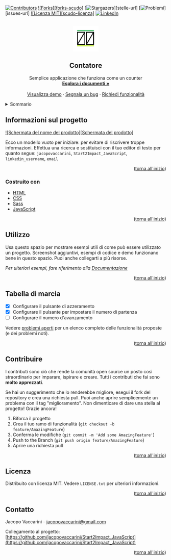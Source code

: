 <div id="top"></div>


<!-- PROJECT SHIELDS -->
[![Contributors][contributors-shield]][contributors-url]
[![Forks][forks-scudo]][forks-url]
[![Stargazers][stelle-scudo]][stelle-url]
[![Problemi][issues-shield]][issues-url]
[![Licenza MIT][scudo-licenza]][URL-licenza]
[![LinkedIn][linkedin-shield]][linkedin-url]


<!-- LOGO DEL PROGETTO -->
<br />
<div align="center">
  <a href="https://github.com/jacopovaccarini/Start2Impact_JavaScript">
    <img src="assets/img/logo.png" alt="Logo" width="80" height="80">
  </a>

<h2 align="center">Contatore</h2>

  <p align="center">
    Semplice applicazione che funziona come un counter
    <br />
    <a href="https://github.com/jacopovaccarini/Start2Impact_JavaScript"><strong>Esplora i documenti »</strong></a>
    <br />
    <br />
    <a href="https://jacopovaccarini.github.io/Start2Impact_JavaScript/">Visualizza demo</a>
    ·
    <a href="https://github.com/jacopovaccarini/Start2Impact_JavaScript/issues">Segnala un bug</a>
    ·
    <a href="https://github.com/jacopovaccarini/Start2Impact_JavaScript/issues">Richiedi funzionalità</a>
  </p>
</div>



<!-- INDICE -->
<details>
  <summary>Sommario</summary>
  <ol>
    <li>
      <a href="#about-the-project">Informazioni sul progetto</a>
      <ul>
        <li><a href="#built-with">Costruito con</a></li>
      </ul>
    </li>
    <li><a href="#usage">Utilizzo</a></li>
    <li><a href="#roadmap">Tabella di marcia</a></li>
    <li><a href="#contributing">Contributo</a></li>
    <li><a href="#license">Licenza</a></li>
    <li><a href="#contact">Contatti</a></li>
    <li><a href="#acknowledgements">Ringraziamenti</a></li>
  </ol>
</details>



<!-- SUL PROGETTO -->
## Informazioni sul progetto

[![Schermata del nome del prodotto][Schermata del prodotto]](https://jacopovaccarini.github.io/Start2Impact_JavaScript/)

Ecco un modello vuoto per iniziare: per evitare di riscrivere troppe informazioni. Effettua una ricerca e sostituisci con il tuo editor di testo per quanto segue: `jacopovaccarini`, `Start2Impact_JavaScript`, `linkedin_username`, `email`

<p align="right">(<a href="#top">torna all'inizio</a>)</p>



### Costruito con

* [HTML](https://html.spec.whatwg.org/)
* [CSS](https://www.w3.org/TR/CSS/)
* [Sass](https://sass-lang.com/)
* [JavaScript](https://developer.mozilla.org/en-US/docs/Web/JavaScript?retiredLocale=it)

<p align="right">(<a href="#top">torna all'inizio</a>)</p>


<!-- ESEMPI DI UTILIZZO -->
## Utilizzo

Usa questo spazio per mostrare esempi utili di come può essere utilizzato un progetto. Screenshot aggiuntivi, esempi di codice e demo funzionano bene in questo spazio. Puoi anche collegarti a più risorse.

_Per ulteriori esempi, fare riferimento alla [Documentazione](https://example.com)_

<p align="right">(<a href="#top">torna all'inizio</a>)</p>



<!-- ROADMAP -->
## Tabella di marcia

- [x] Configurare il pulsante di azzeramento
- [x] Configurare il pulsante per impostare il numero di partenza
- [ ] Configurare il numero d'avanzamento

Vedere [problemi aperti](https://github.com/jacopovaccarini/Start2Impact_JavaScript/issues) per un elenco completo delle funzionalità proposte (e dei problemi noti).

<p align="right">(<a href="#top">torna all'inizio</a>)</p>



<!-- CONTRIBUTO -->
## Contribuire

I contributi sono ciò che rende la comunità open source un posto così straordinario per imparare, ispirare e creare. Tutti i contributi che fai sono **molto apprezzati**.

Se hai un suggerimento che lo renderebbe migliore, esegui il fork del repository e crea una richiesta pull. Puoi anche aprire semplicemente un problema con il tag "miglioramento".
Non dimenticare di dare una stella al progetto! Grazie ancora!

1. Biforca il progetto
2. Crea il tuo ramo di funzionalità (`git checkout -b feature/AmazingFeature`)
3. Conferma le modifiche (`git commit -m 'Add some AmazingFeature'`)
4. Push to the Branch (`git push origin feature/AmazingFeature`)
5. Aprire una richiesta pull

<p align="right">(<a href="#top">torna all'inizio</a>)</p>



<!-- LICENZA -->
## Licenza

Distribuito con licenza MIT. Vedere `LICENSE.txt` per ulteriori informazioni.

<p align="right">(<a href="#top">torna all'inizio</a>)</p>



<!-- CONTATTO -->
## Contatto

Jacopo Vaccarini - jacopovaccarini@gmail.com

Collegamento al progetto: [https://github.com/jacopovaccarini/Start2Impact_JavaScript](https://github.com/jacopovaccarini/Start2Impact_JavaScript)

<p align="right">(<a href="#top">torna all'inizio</a>)</p>



<!-- LINK E IMMAGINI MARKDOWN -->
<!-- https://www.markdownguide.org/basic-syntax/#reference-style-links -->
[contributors-shield]: https://img.shields.io/github/contributors/jacopovaccarini/Start2Impact_JavaScript.svg?style=for-the-badge
[contributors-url]: https://github.com/jacopovaccarini/Start2Impact_JavaScript/graphs/contributors
[forks-shield]: https://img.shields.io/github/forks/jacopovaccarini/Start2Impact_JavaScript.svg?style=for-the-badge
[forks-url]: https://github.com/jacopovaccarini/Start2Impact_JavaScript/network/members
[stelle-scudo]: https://img.shields.io/github/stars/jacopovaccarini/Start2Impact_JavaScript.svg?style=for-the-badge
[URL-stelle]: https://github.com/jacopovaccarini/Start2Impact_JavaScript/stargazers
[issues-shield]: https://img.shields.io/github/issues/jacopovaccarini/Start2Impact_JavaScript.svg?style=for-the-badge
[URL-problemi]: https://github.com/jacopovaccarini/Start2Impact_JavaScript/issues
[license-shield]: https://img.shields.io/github/license/jacopovaccarini/Start2Impact_JavaScript.svg?style=for-the-badge
[URL-licenza]: https://github.com/jacopovaccarini/Start2Impact_JavaScript/blob/master/LICENSE.txt
[linkedin-shield]: https://img.shields.io/badge/-LinkedIn-black.svg?style=for-the-badge&logo=linkedin&colorB=555
[linkedin-url]: https://linkedin.com/in/jacopo-vaccarini
[screenshot del prodotto]: images/screenshot.png
